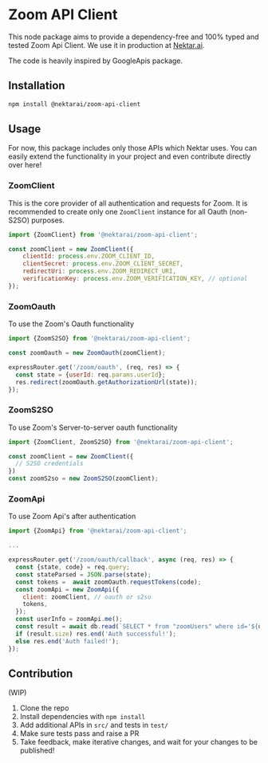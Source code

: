 # Zoom API Client

This node package aims to provide a dependency-free and 100% typed and tested Zoom Api Client. We use it in production at [Nektar.ai](http://nektar.ai).

The code is heavily inspired by GoogleApis package.

## Installation

```sh
npm install @nektarai/zoom-api-client
```

## Usage

For now, this package includes only those APIs which Nektar uses. You can easily extend the functionality in your project and even contribute directly over here!

### ZoomClient

This is the core provider of all authentication and requests for Zoom.
It is recommended to create only one `ZoomClient` instance for all Oauth (non-S2SO) purposes.

```js
import {ZoomClient} from '@nektarai/zoom-api-client';

const zoomClient = new ZoomClient({
    clientId: process.env.ZOOM_CLIENT_ID,
    clientSecret: process.env.ZOOM_CLIENT_SECRET,
    redirectUri: process.env.ZOOM_REDIRECT_URI,
    verificationKey: process.env.ZOOM_VERIFICATION_KEY, // optional
});
```

### ZoomOauth

To use the Zoom's Oauth functionality

```js
import {ZoomS2SO} from '@nektarai/zoom-api-client';

const zoomOauth = new ZoomOauth(zoomClient);

expressRouter.get('/zoom/oauth', (req, res) => {
  const state = {userId: req.params.userId};
  res.redirect(zoomOauth.getAuthorizationUrl(state));
});
```

### ZoomS2SO

To use Zoom's Server-to-server oauth functionality

```js
import {ZoomClient, ZoomS2SO} from '@nektarai/zoom-api-client';

const zoomClient = new ZoomClient({
  // S2SO credentials
})
const zoomS2so = new ZoomS2SO(zoomClient);
```

### ZoomApi

To use Zoom Api's after authentication

```js
import {ZoomApi} from '@nektarai/zoom-api-client';

...

expressRouter.get('/zoom/oauth/callback', async (req, res) => {
  const {state, code} = req.query;
  const stateParsed = JSON.parse(state);
  const tokens =  await zoomOauth.requestTokens(code);
  const zoomApi = new ZoomApi({
    client: zoomClient, // oauth or s2so
    tokens,
  });
  const userInfo = zoomApi.me();
  const result = await db.read(`SELECT * from "zoomUsers" where id='${userInfo.id}'`);
  if (result.size) res.end('Auth successful!');
  else res.end('Auth failed!');
});
```

## Contribution

(WIP)

1. Clone the repo
1. Install dependencies with `npm install`
1. Add additional APIs in `src/` and tests in `test/`
1. Make sure tests pass and raise a PR
1. Take feedback, make iterative changes, and wait for your changes to be published!

